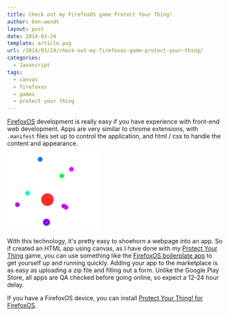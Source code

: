 ```yaml
---
title: Check out my FirefoxOS game Protect Your Thing!
author: ben-wendt
layout: post
date: 2014-03-24
template: article.pug
url: /2014/03/24/check-out-my-firefoxos-game-protect-your-thing/
categories:
  - Javascript
tags:
  - canvas
  - firefoxos
  - games
  - protect your thing
---
```


[FirefoxOS][1] development is really easy if you have experience with front-end web development. Apps are very similar to chrome extensions, with `.manifest` files set up to control the application, and html / css to handle the content and appearance.

<span class="more"></span>
!["protect your thing..."](1.png)

With this technology, it's pretty easy to shoehorn a webpage into an app. So if created an HTML app using canvas, as I have done with my [Protect Your Thing][2] game, you can use something like the [FirefoxOS boilerplate app][3] to get yourself up and running quickly. Adding your app to the marketplace is as easy as uploading a zip file and filling out a form. Unlike the Google Play Store, all apps are QA checked before going online, so expect a 12-24 hour delay.

If you have a FirefoxOS device, you can install [Protect Your Thing! for FirefoxOS][4].

 [1]: http://en.wikipedia.org/wiki/Firefox_OS
 [2]: /protet.html
 [3]: https://github.com/robnyman/Firefox-OS-Boilerplate-App
 [4]: https://marketplace.firefox.com/app/protect-your-thing
